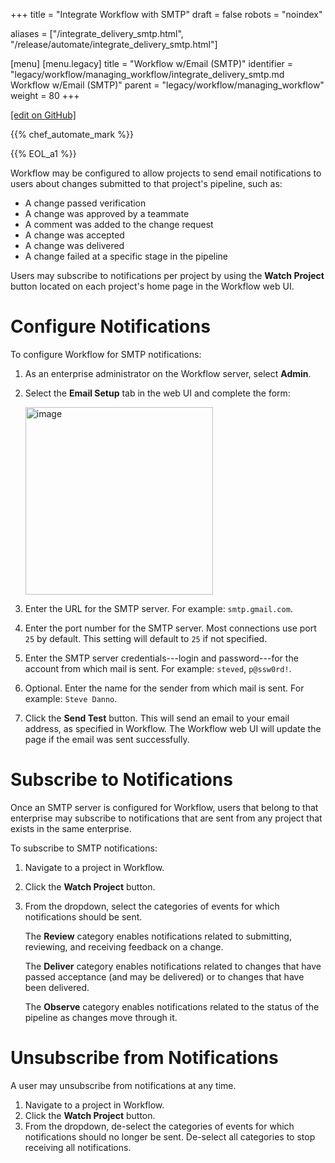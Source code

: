 +++
title = "Integrate Workflow with SMTP"
draft = false
robots = "noindex"


aliases = ["/integrate_delivery_smtp.html", "/release/automate/integrate_delivery_smtp.html"]

[menu]
  [menu.legacy]
    title = "Workflow w/Email (SMTP)"
    identifier = "legacy/workflow/managing_workflow/integrate_delivery_smtp.md Workflow w/Email (SMTP)"
    parent = "legacy/workflow/managing_workflow"
    weight = 80
+++

[\[edit on GitHub\]](https://github.com/chef/chef-web-docs/blob/master/content/integrate_delivery_smtp.md)



{{% chef_automate_mark %}}

{{% EOL_a1 %}}

Workflow may be configured to allow projects to send email notifications
to users about changes submitted to that project's pipeline, such as:

-   A change passed verification
-   A change was approved by a teammate
-   A comment was added to the change request
-   A change was accepted
-   A change was delivered
-   A change failed at a specific stage in the pipeline

Users may subscribe to notifications per project by using the **Watch
Project** button located on each project's home page in the Workflow web
UI.

Configure Notifications
=======================

To configure Workflow for SMTP notifications:

1.  As an enterprise administrator on the Workflow server, select
    **Admin**.

2.  Select the **Email Setup** tab in the web UI and complete the form:

    <img src="/images/delivery_integrate_smtp.svg" class="align-left" width="300" alt="image" />

3.  Enter the URL for the SMTP server. For example: `smtp.gmail.com`.

4.  Enter the port number for the SMTP server. Most connections use port
    `25` by default. This setting will default to `25` if not specified.

5.  Enter the SMTP server credentials---login and password---for the
    account from which mail is sent. For example: `steved`, `p@ssw0rd!`.

6.  Optional. Enter the name for the sender from which mail is sent. For
    example: `Steve Danno`.

7.  Click the **Send Test** button. This will send an email to your
    email address, as specified in Workflow. The Workflow web UI will
    update the page if the email was sent successfully.

Subscribe to Notifications
==========================

Once an SMTP server is configured for Workflow, users that belong to
that enterprise may subscribe to notifications that are sent from any
project that exists in the same enterprise.

To subscribe to SMTP notifications:

1.  Navigate to a project in Workflow.

2.  Click the **Watch Project** button.

3.  From the dropdown, select the categories of events for which
    notifications should be sent.

    The **Review** category enables notifications related to submitting,
    reviewing, and receiving feedback on a change.

    The **Deliver** category enables notifications related to changes
    that have passed acceptance (and may be delivered) or to changes
    that have been delivered.

    The **Observe** category enables notifications related to the status
    of the pipeline as changes move through it.

Unsubscribe from Notifications
==============================

A user may unsubscribe from notifications at any time.

1.  Navigate to a project in Workflow.
2.  Click the **Watch Project** button.
3.  From the dropdown, de-select the categories of events for which
    notifications should no longer be sent. De-select all categories to
    stop receiving all notifications.
